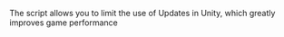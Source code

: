 The script allows you to limit the use of Updates in Unity, which greatly improves game performance
